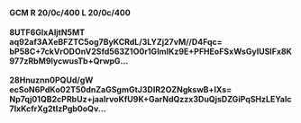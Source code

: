 #### GCM R 20/0c/400 L 20/0c/400
**8UTF6GlxAIjtN5MT**<br/>**aq92af3AXeBFZTC5og7ByKCRdL/3LYZj27vM//D4Fqc=**<br/>**bP58C+7ckVrODOnV2Sfd563Z1O0r1GlmIKz9E+PFHEoFSxWsGyIUSlFx8K977zRbM9IycwusTb+QrwpG...**<br/><br/>
**28Hnuznn0PQUd/gW**<br/>**ecSoN6PdKo02T50dnZaGSgmGtJ3DIR2OZNgkswB+lXs=**<br/>**Np7qj01QB2cPRbUz+jaalrvoKfU9K+GarNdQzzx3DuQjsDZGiPqSHzLEYaIc7IxKcfrXg2tIzPgb0oQv...**